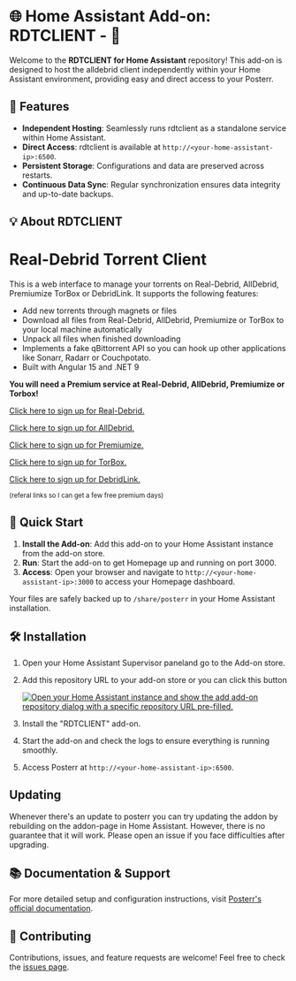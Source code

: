 # 🌐 Home Assistant Add-on: RDTCLIENT - 🚀

Welcome to the **RDTCLIENT for Home Assistant** repository! This add-on is designed to host the alldebrid client independently within your Home Assistant environment, providing easy and direct access to your Posterr.

## 🎉 Features

- **Independent Hosting**: Seamlessly runs rdtclient as a standalone service within Home Assistant.
- **Direct Access**: rdtclient is available at `http://<your-home-assistant-ip>:6500`.
- **Persistent Storage**: Configurations and data are preserved across restarts.
- **Continuous Data Sync**: Regular synchronization ensures data integrity and up-to-date backups.

## 💡 About RDTCLIENT
# Real-Debrid Torrent Client

This is a web interface to manage your torrents on Real-Debrid, AllDebrid, Premiumize TorBox or DebridLink. It supports the following features:

- Add new torrents through magnets or files
- Download all files from Real-Debrid, AllDebrid, Premiumize or TorBox to your local machine automatically
- Unpack all files when finished downloading
- Implements a fake qBittorrent API so you can hook up other applications like Sonarr, Radarr or Couchpotato.
- Built with Angular 15 and .NET 9

**You will need a Premium service at Real-Debrid, AllDebrid, Premiumize or Torbox!**

[Click here to sign up for Real-Debrid.](https://real-debrid.com/?id=1348683)

[Click here to sign up for AllDebrid.](https://alldebrid.com/?uid=2v91l)

[Click here to sign up for Premiumize.](https://www.premiumize.me/)

[Click here to sign up for TorBox.](https://torbox.app/subscription?referral=3d25018e-f30d-4c4b-a714-48c04bc76765)

[Click here to sign up for DebridLink.](https://debrid-link.fr/id/6duif)

<sub>(referal links so I can get a few free premium days)</sub>

## 🚀 Quick Start

1. **Install the Add-on**: Add this add-on to your Home Assistant instance from the add-on store.
2. **Run**: Start the add-on to get Homepage up and running on port 3000.
3. **Access**: Open your browser and navigate to `http://<your-home-assistant-ip>:3000` to access your Homepage dashboard.

Your files are safely backed up to `/share/posterr` in your Home Assistant installation. 

## 🛠 Installation

1. Open your Home Assistant Supervisor paneland go to the Add-on store.
2. Add this repository URL to your add-on store or you can click this button

    [![Open your Home Assistant instance and show the add add-on repository dialog with a specific repository URL pre-filled.](https://my.home-assistant.io/badges/supervisor_add_addon_repository.svg)](https://my.home-assistant.io/redirect/supervisor_add_addon_repository/?repository_url=https%3A%2F%2Fgithub.com%2Fdmtg%2Fha-addons)

3. Install the "RDTCLIENT" add-on.
4. Start the add-on and check the logs to ensure everything is running smoothly.
5. Access Posterr at `http://<your-home-assistant-ip>:6500`.

## Updating

Whenever there's an update to posterr you can try updating the addon by rebuilding on the addon-page in Home Assistant. However, there is no guarantee that it will work. Please open an issue if you face difficulties after upgrading.

## 📚 Documentation & Support

For more detailed setup and configuration instructions, visit [Posterr's official documentation](https://github.com/rogerfar/rdt-client/).

## 🤝 Contributing

Contributions, issues, and feature requests are welcome! Feel free to check the [issues page](https://github.com/dmtg/ha-addons/issues).
